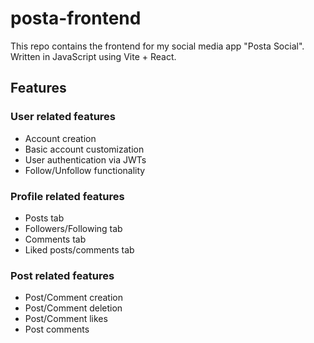 # posta-frontend

This repo contains the frontend for my social media app "Posta Social".  
Written in JavaScript using Vite + React.

## Features

### User related features
- Account creation
- Basic account customization
- User authentication via JWTs
- Follow/Unfollow functionality

### Profile related features
- Posts tab
- Followers/Following tab
- Comments tab
- Liked posts/comments tab

### Post related features
- Post/Comment creation
- Post/Comment deletion
- Post/Comment likes
- Post comments